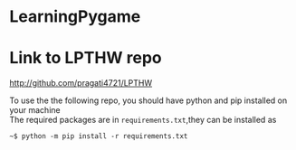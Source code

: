 # LearningPygame
# Link to LPTHW repo
http://github.com/pragati4721/LPTHW

To use the the following repo, you should have python and pip installed on your machine
<br>The required packages are in `requirements.txt`,they can be installed as 
```console
~$ python -m pip install -r requirements.txt
```

